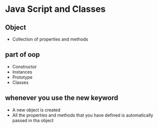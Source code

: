# Java Script and Classes

## Object

- Collection of properties and methods

## part of oop

- Constructor
- Instances
- Prototype
- Classes

## whenever you use the new keyword

- A new object is created
- All the properties and methods that you have defined is automatically passed in tha object
